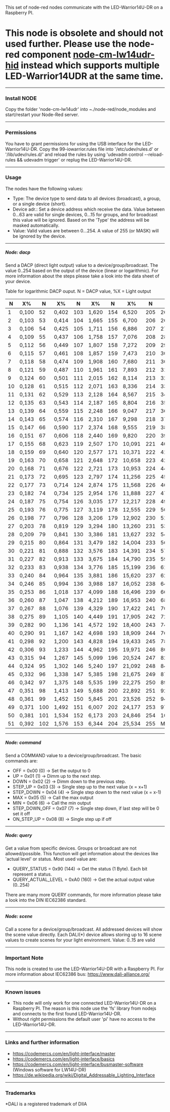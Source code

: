 This set of node-red nodes communicate with the LED-Warrior14U-DR on a Raspberry PI.

# This node is obsolete and should not used further. Please use the node-red component [node-cm-lw14udr-hid](https://github.com/codemercs-com/node-cm-lw14udr-hid) instead which supports multiple LED-Warrior14UDR at the same time.

------------

### Install NODE
Copy the folder 'node-cm-lw14udr' into ~./node-red/node_modules and start/restart your Node-Red server.

------------


### Permissions
You have to grant permissions for using the USB interface for the LED-Warrior14U-DR.
Copy the 99-iowarrior.rules file into '/etc/udev/rules.d' or '/lib/udev/rules.d/' and
reload the rules by using 'udevadm control --reload-rules && udevadm trigger' or replug the 
LED-Warrior14U-DR.

------------

### Usage
The nodes have the following values:

- Type: The device type to send data to all devices (broadcast), a group, or a single device (short).
- Device adr.: Set a device address which receive the data. Value between 0...63 are valid for single devices, 0...15 for groups, and for broadcast this value will be ignored. Based on the 'Type' the address  will be masked automatically.
- Value: Valid values are between 0...254. A value of 255 (or MASK) will be ignored by the device.

------------


##### Node: dacp
Send a DACP (direct light output) value to a device/group/broadcast. The value 0..254 based on the output of the device (linear or logarithmic). For more information about the steps please take a look into the data sheet of your device.

Table for logarithmic DACP ouput. N = DACP value, %X = Light output

| N | X% | N | X% | N | X% | N | X% | N | X% |
|  ------------  |  ------------  |  ------------  |  ------------  |  ------------  |  ------------  |  ------------  |  ------------  |  ------------  |  ------------  | 
| 1 | 0,100 | 52 | 0,402 | 103 | 1,620 | 154 | 6,520 | 205 | 26,241 |
| 2 | 0,103 | 53 | 0,414 | 104 | 1,665 | 155 | 6,700 | 206 | 26,967 |
| 3 | 0,106 | 54 | 0,425 | 105 | 1,711 | 156 | 6,886 | 207 | 27,713 |
| 4 | 0,109 | 55 | 0,437 | 106 | 1,758 | 157 | 7,076 | 208 | 28,480 |
| 5 | 0,112 | 56 | 0,449 | 107 | 1,807 | 158 | 7,272 | 209 | 29,269 |
| 6 | 0,115 | 57 | 0,461 | 108 | 1,857 | 159 | 7,473 | 210 | 30,079 |
| 7 | 0,118 | 58 | 0,474 | 109 | 1,908 | 160 | 7,680 | 211 | 30,911 |
| 8 | 0,121 | 59 | 0,487 | 110 | 1,961 | 161 | 7,893 | 212 | 31,767 |
| 9 | 0,124 | 60 | 0,501 | 111 | 2,015 | 162 | 8,114 | 213 | 32,646 |
| 10 | 0,128 | 61 | 0,515 | 112 | 2,071 | 163 | 8,336 | 214 | 33,550 |
| 11 | 0,131 | 62 | 0,529 | 113 | 2,128 | 164 | 8,567 | 215 | 34,479 |
| 12 | 0,135 | 63 | 0,543 | 114 | 2,187 | 165 | 8,804 | 216 | 35,433 |
| 13 | 0,139 | 64 | 0,559 | 115 | 2,248 | 166 | 9,047 | 217 | 36,414 |
| 14 | 0,143 | 65 | 0,574 | 116 | 2,310 | 167 | 9,298 | 218 | 37,422 |
| 15 | 0,147 | 66 | 0,590 | 117 | 2,374 | 168 | 9,555 | 219 | 38,457 |
| 16 | 0,151 | 67 | 0,606 | 118 | 2,440 | 169 | 9,820 | 220 | 39,522 |
| 17 | 0,155 | 68 | 0,623 | 119 | 2,507 | 170 | 10,091 | 221 | 40,616 |
| 18 | 0,159 | 69 | 0,640 | 120 | 2,577 | 171 | 10,371 | 222 | 41,740 |
| 19 | 0,163 | 70 | 0,658 | 121 | 2,648 | 172 | 10,658 | 223 | 42,895 |
| 20 | 0,168 | 71 | 0,676 | 122 | 2,721 | 173 | 10,953 | 224 | 44,083 |
| 21 | 0,173 | 72 | 0,695 | 123 | 2,797 | 174 | 11,256 | 225 | 45,303 |
| 22 | 0,177 | 73 | 0,714 | 124 | 2,874 | 175 | 11,568 | 226 | 46,557 |
| 23 | 0,182 | 74 | 0,734 | 125 | 2,954 | 176 | 11,888 | 227 | 47,846 |
| 24 | 0,187 | 75 | 0,754 | 126 | 3,035 | 177 | 12,217 | 228 | 49,170 |
| 25 | 0,193 | 76 | 0,775 | 127 | 3,119 | 178 | 12,555 | 229 | 50,531 |
| 26 | 0,198 | 77 | 0,796 | 128 | 3,206 | 179 | 12,902 | 230 | 51,930 |
| 27 | 0,203 | 78 | 0,819 | 129 | 3,294 | 180 | 13,260 | 231 | 53,367 |
| 28 | 0,209 | 79 | 0,841 | 130 | 3,386 | 181 | 13,627 | 232 | 54,844 |
| 29 | 0,215 | 80 | 0,864 | 131 | 3,479 | 182 | 14,004 | 233 | 56,362 |
| 30 | 0,221 | 81 | 0,888 | 132 | 3,576 | 183 | 14,391 | 234 | 57,922 |
| 31 | 0,227 | 82 | 0,913 | 133 | 3,675 | 184 | 14,790 | 235 | 59,526 |
| 32 | 0,233 | 83 | 0,938 | 134 | 3,776 | 185 | 15,199 | 236 | 61,173 |
| 33 | 0,240 | 84 | 0,964 | 135 | 3,881 | 186 | 15,620 | 237 | 62,866 |
| 34 | 0,246 | 85 | 0,994 | 136 | 3,988 | 187 | 16,052 | 238 | 64,607 |
| 35 | 0,253 | 86 | 1,018 | 137 | 4,099 | 188 | 16,496 | 239 | 66,395 |
| 36 | 0,260 | 87 | 1,047 | 138 | 4,212 | 189 | 16,953 | 240 | 68,233 |
| 37 | 0,267 | 88 | 1,076 | 139 | 4,329 | 190 | 17,422 | 241 | 70,121 |
| 38 | 0,275 | 89 | 1,105 | 140 | 4,449 | 191 | 17,905 | 242 | 72,062 |
| 39 | 0,282 | 90 | 1,136 | 141 | 4,572 | 192 | 18,400 | 243 | 74,057 |
| 40 | 0,290 | 91 | 1,167 | 142 | 4,698 | 193 | 18,909 | 244 | 76,107 |
| 41 | 0,298 | 92 | 1,200 | 143 | 4,828 | 194 | 19,433 | 245 | 78,213 |
| 42 | 0,306 | 93 | 1,233 | 144 | 4,962 | 195 | 19,971 | 246 | 80,378 |
| 43 | 0,315 | 94 | 1,267 | 145 | 5,099 | 196 | 20,524 | 247 | 82,603 |
| 44 | 0,324 | 95 | 1,302 | 146 | 5,240 | 197 | 21,092 | 248 | 84,889 |
| 45 | 0,332 | 96 | 1,338 | 147 | 5,385 | 198 | 21,675 | 249 | 87,239 |
| 46 | 0,342 | 97 | 1,375 | 148 | 5,535 | 199 | 22,275 | 250 | 89,654 |
| 47 | 0,351 | 98 | 1,413 | 149 | 5,688 | 200 | 22,892 | 251 | 92,135 |
| 48 | 0,361 | 99 | 1,452 | 150 | 5,845 | 201 | 23,526 | 252 | 94,686 |
| 49 | 0,371 | 100 | 1,492 | 151 | 6,007 | 202 | 24,177 | 253 | 97,307 |
| 50 | 0,381 | 101 | 1,534 | 152 | 6,173 | 203 | 24,846 | 254 | 100,000 |
| 51 | 0,392 | 102 | 1,576 | 153 | 6,344 | 204 | 25,534 | 255 | MASK |




------------

##### Node: command
Send a COMMAND value to a device/group/broadcast. The basic commands are:

- OFF = 0x00 (0)        -> Set the output to 0
- UP = 0x01 (1)       -> Dimm up to the next step.
- DOWN = 0x02 (2)       -> Dimm down to the previous step.
- STEP_UP = 0x03 (3)       -> Single step up to the next value (x = x+1)
- STEP_DOWN = 0x04 (4)       -> Single step down to the next value (x = x-1)
- MAX = 0x05 (5)       -> Call the max output
- MIN = 0x06 (6)       -> Call the min output
- STEP_DOWN_OFF = 0x07 (7)       -> Single step down, if last step will be 0 set it off
- ON_STEP_UP = 0x08 (8)       -> Single step up if off

------------

##### Node: query
Get a value from specific devices. Groups or broadcast are not allowed/possible.
This function will get information about the devices like 'actual level' or status.
Most used value are:

- QUERY_STATUS = 0x90 (144)      -> Get the status (1 Byte). Each bit represent a status.
- QUERY_ACTUAL_LEVEL = 0xA0 (160)      -> Get the actual output value (0..254)

There are many more QUERY commands, for more information please take a look into the DIN IEC62386 standard.

------------

##### Node: scene
Call a scene for a device/group/broadcast. All addressed devices will show the scene value directly.
Each DALI(*) device allows storing up to 16 scene values to create scenes for your light environment. Value: 0..15 are valid

------------

### Important Note
This node is created to use the LED-Warrior14U-DR with a Raspberry PI.
For more information about IEC62386 bus: https://www.dali-alliance.org/

------------

### Known issues
- This node will only work for one connected LED-Warrior14U-DR on a Raspberry PI.
  The reason is this node use the 'fs' library from nodejs and connects to the first found LED-Warrior14U-DR.
- Without right permissions the default user 'pi' have no access to the LED-Warrior14U-DR.

------------


### Links and further information
- https://codemercs.com/en/light-interface/master
- https://codemercs.com/en/light-interface/basics
- https://codemercs.com/en/light-interface/busmaster-software (Windows software for LW14U-DR)
- https://de.wikipedia.org/wiki/Digital_Addressable_Lighting_Interface

------------

### Trademarks
*DALI is a registered trademark of DIIA
